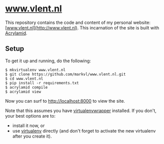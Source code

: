www.vlent.nl
============

This repository contains the code and content of my personal website:
[www.vlent.nl](http://www.vlent.nl). This incarnation of the site is
built with [Acrylamid](https://github.com/posativ/acrylamid/).

Setup
-----

To get it up and running, do the following:

    $ mkvirtualenv www.vlent.nl
    $ git clone https://github.com/markvl/www.vlent.nl.git
    $ cd www.vlent.nl
    $ pip install -r requirements.txt
    $ acrylamid compile
    $ acrylamid view

Now you can surf to [http://localhost:8000](http://localhost:8000) to
view the site.

Note that this assumes you have
[virtualenvwrapper](http://pypi.python.org/pypi/virtualenvwrapper)
installed. If you don't, your best options are to:

 - install it now, or
 - use [virtualenv](http://pypi.python.org/pypi/virtualenv)
   directly (and don't forget to activate the new virtualenv after you
   create it).
